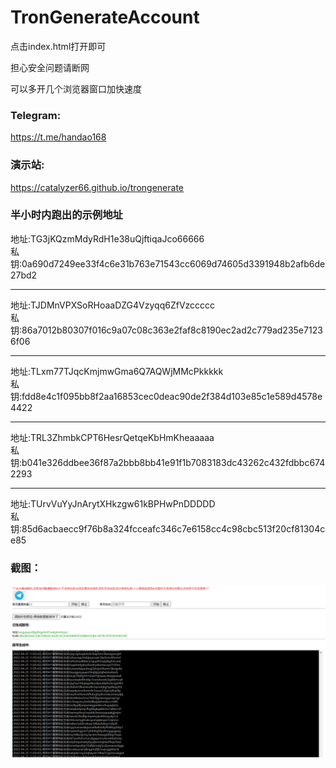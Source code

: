# TronGenerateAccount

点击index.html打开即可

担心安全问题请断网

可以多开几个浏览器窗口加快速度

### Telegram:   
<https://t.me/handao168>

### 演示站:   
<https://catalyzer66.github.io/trongenerate>

### 半小时内跑出的示例地址
地址:TG3jKQzmMdyRdH1e38uQjftiqaJco66666 <br />
私钥:0a690d7249ee33f4c6e31b763e71543cc6069d74605d3391948b2afb6de27bd2

---
地址:TJDMnVPXSoRHoaaDZG4Vzyqq6ZfVzccccc <br />
私钥:86a7012b80307f016c9a07c08c363e2faf8c8190ec2ad2c779ad235e71236f06

---

地址:TLxm77TJqcKmjmwGma6Q7AQWjMMcPkkkkk <br />
私钥:fdd8e4c1f095bb8f2aa16853cec0deac90de2f384d103e85c1e589d4578e4422

---

地址:TRL3ZhmbkCPT6HesrQetqeKbHmKheaaaaa <br />
私钥:b041e326ddbee36f87a2bbb8bb41e91f1b7083183dc43262c432fdbbc6742293

---
地址:TUrvVuYyJnArytXHkzgw61kBPHwPnDDDDD <br />
私钥:85d6acbaecc9f76b8a324fcceafc346c7e6158cc4c98cbc513f20cf81304ce85

### 截图：
 ![截图](https://github.com/catalyzer66/trongenerate/blob/main/Screenshot_3.png)



